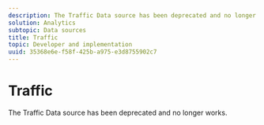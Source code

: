 ```yaml
---
description: The Traffic Data source has been deprecated and no longer works.
solution: Analytics
subtopic: Data sources
title: Traffic
topic: Developer and implementation
uuid: 35368e6e-f58f-425b-a975-e3d8755902c7
---
```


# Traffic

The Traffic Data source has been deprecated and no longer works.
